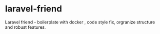 # laravel-friend
Laravel friend - boilerplate with docker , code style fix, orgranize structure and robust features.
